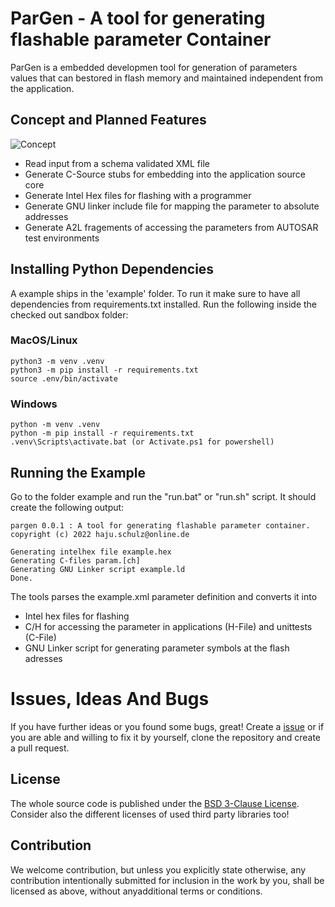 # ParGen - A tool for generating flashable parameter Container

ParGen is a embedded developmen tool for generation of parameters values that
can bestored in flash memory and maintained independent from the application.

## Concept and Planned Features

![Concept](http://www.plantuml.com/plantuml/proxy?cache=no&src=https://raw.githubusercontent.com/nhjschulz/parameter-container-tooling/Development/overview.plantuml)


* Read input from a schema validated XML file
* Generate C-Source stubs for embedding into the application source core
* Generate Intel Hex files for flashing with a programmer
* Generate GNU linker include file for mapping the parameter to absolute addresses
* Generate A2L fragements of accessing the parameters from AUTOSAR test environments

## Installing Python Dependencies

A example ships in the 'example' folder. To run it make sure to have
all dependencies from requirements.txt installed. Run the following inside the
checked out sandbox folder:

### MacOS/Linux

    python3 -m venv .venv
    python3 -m pip install -r requirements.txt
    source .env/bin/activate

### Windows

    python -m venv .venv
    python -m pip install -r requirements.txt
    .venv\Scripts\activate.bat (or Activate.ps1 for powershell)

## Running the Example

Go to the folder example and run the "run.bat" or "run.sh" script. It should create
the following output:

    pargen 0.0.1 : A tool for generating flashable parameter container.
    copyright (c) 2022 haju.schulz@online.de

    Generating intelhex file example.hex
    Generating C-files param.[ch]
    Generating GNU Linker script example.ld
    Done.

The tools parses the example.xml parameter definition and converts it into

* Intel hex files for flashing
* C/H for accessing the parameter in applications (H-File) and unittests (C-File)
* GNU Linker script for generating parameter symbols at the flash adresses

# Issues, Ideas And Bugs

If you have further ideas or you found some bugs, great! Create a [issue](https://github.com/issues) or if you are able and willing to fix it by yourself, clone the repository and create a pull request.

## License

The whole source code is published under the [BSD 3-Clause License](https://opensource.org/licenses/BSD-3-Clause/).
Consider also the different licenses of used third party libraries too!

## Contribution

We welcome contribution, but unless you explicitly state otherwise, any contribution intentionally submitted for inclusion in the work by you, shall be licensed as above, without anyadditional terms or conditions.